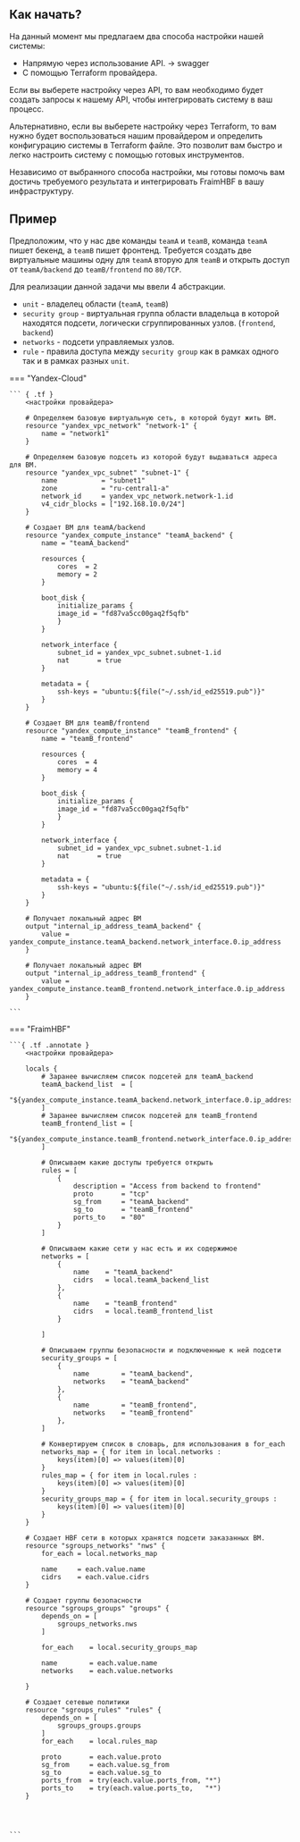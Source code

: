 
**Как начать?**
---------------

На данный момент мы предлагаем два способа настройки нашей системы: 

- Напрямую через использование API. -> swagger
- С помощью Terraform провайдера.

Если вы выберете настройку через API, то вам необходимо будет создать запросы к нашему API, чтобы интегрировать систему в ваш процесс.

Альтернативно, если вы выберете настройку через Terraform, то вам нужно будет воспользоваться нашим провайдером и определить конфигурацию системы в Terraform файле. Это позволит вам быстро и легко настроить систему с помощью готовых инструментов.

Независимо от выбранного способа настройки, мы готовы помочь вам достичь требуемого результата и интегрировать FraimHBF в вашу инфраструктуру.


**Пример**
--------
Предположим, что у нас две команды `teamA` и `teamB`, команда `teamA` пишет бекенд, а `teamB` пишет фронтенд.
Требуется создать две виртуальные машины одну для `teamA` вторую для `teamB` и открыть доступ от `teamA/backend` до `teamB/frontend` по `80/TCP`.

Для реализации данной задачи мы ввели 4 абстракции.


- `unit` - владелец области (`teamA`, `teamB`)
- `security group` - виртуальная группа области владельца в которой находятся подсети, логически сгруппированных узлов. (`frontend`, `backend`)
- `networks` - подсети управляемых узлов.
- `rule` - правила доступа между `security group` как в рамках одного так и в рамках разных `unit`.

=== "Yandex-Cloud"

    ``` { .tf }
        <настройки провайдера>

        # Определяем базовую виртуальную сеть, в которой будут жить ВМ.
        resource "yandex_vpc_network" "network-1" {
            name = "network1"
        }

        # Определяем базовую подсеть из которой будут выдаваться адреса для ВМ.
        resource "yandex_vpc_subnet" "subnet-1" {
            name           = "subnet1"
            zone           = "ru-central1-a"
            network_id     = yandex_vpc_network.network-1.id
            v4_cidr_blocks = ["192.168.10.0/24"]
        }

        # Создает ВМ для teamA/backend
        resource "yandex_compute_instance" "teamA_backend" {
            name = "teamA_backend"

            resources {
                cores  = 2
                memory = 2
            }

            boot_disk {
                initialize_params {
                image_id = "fd87va5cc00gaq2f5qfb"
                }
            }

            network_interface {
                subnet_id = yandex_vpc_subnet.subnet-1.id
                nat       = true
            }

            metadata = {
                ssh-keys = "ubuntu:${file("~/.ssh/id_ed25519.pub")}"
            }
        }

        # Создает ВМ для teamB/frontend
        resource "yandex_compute_instance" "teamB_frontend" {
            name = "teamB_frontend"

            resources {
                cores  = 4
                memory = 4
            }

            boot_disk {
                initialize_params {
                image_id = "fd87va5cc00gaq2f5qfb"
                }
            }

            network_interface {
                subnet_id = yandex_vpc_subnet.subnet-1.id
                nat       = true
            }

            metadata = {
                ssh-keys = "ubuntu:${file("~/.ssh/id_ed25519.pub")}"
            }
        }

        # Получает локальный адрес ВМ
        output "internal_ip_address_teamA_backend" {
            value = yandex_compute_instance.teamA_backend.network_interface.0.ip_address
        }

        # Получает локальный адрес ВМ
        output "internal_ip_address_teamB_frontend" {
            value = yandex_compute_instance.teamB_frontend.network_interface.0.ip_address
        }

    ```

=== "FraimHBF"

    ```{ .tf .annotate }
        <настройки провайдера> 

        locals {
            # Заранее вычисляем список подсетей для teamA_backend
            teamA_backend_list  = [
                "${yandex_compute_instance.teamA_backend.network_interface.0.ip_address}/32"
            ]   
            # Заранее вычисляем список подсетей для teamB_frontend
            teamB_frontend_list = [
                "${yandex_compute_instance.teamB_frontend.network_interface.0.ip_address}/32"
            ]

            # Описываем какие доступы требуется открыть
            rules = [
                {
                    description = "Access from backend to frontend"
                    proto       = "tcp"
                    sg_from     = "teamA_backend"
                    sg_to       = "teamB_frontend"
                    ports_to    = "80"
                }
            ]

            # Описываем какие сети у нас есть и их содержимое
            networks = [
                {
                    name    = "teamA_backend"
                    cidrs   = local.teamA_backend_list
                },
                {
                    name    = "teamB_frontend"
                    cidrs   = local.teamB_frontend_list
                }

            ]

            # Описываем группы безопасности и подключенные к ней подсети
            security_groups = [
                {
                    name        = "teamA_backend",
                    networks    = "teamA_backend"
                },
                {
                    name        = "teamB_frontend",
                    networks    = "teamB_frontend"
                },
            ]

            # Конвертируем список в словарь, для использования в for_each
            networks_map = { for item in local.networks :
                keys(item)[0] => values(item)[0]
            }
            rules_map = { for item in local.rules :
                keys(item)[0] => values(item)[0]
            }
            security_groups_map = { for item in local.security_groups :
                keys(item)[0] => values(item)[0]
            }
        }

        # Создает HBF сети в которых хранятся подсети заказанных ВМ.
        resource "sgroups_networks" "nws" {
            for_each = local.networks_map

            name     = each.value.name
            cidrs    = each.value.cidrs
        }

        # Создает группы безопасности
        resource "sgroups_groups" "groups" {
            depends_on = [
                sgroups_networks.nws
            ]

            for_each    = local.security_groups_map

            name        = each.value.name
            networks    = each.value.networks

        }

        # Создает сетевые политики
        resource "sgroups_rules" "rules" {
            depends_on = [
                sgroups_groups.groups
            ]
            for_each    = local.rules_map

            proto       = each.value.proto
            sg_from     = each.value.sg_from
            sg_to       = each.value.sg_to
            ports_from  = try(each.value.ports_from, "*")
            ports_to    = try(each.value.ports_to,   "*")
        }




    ```